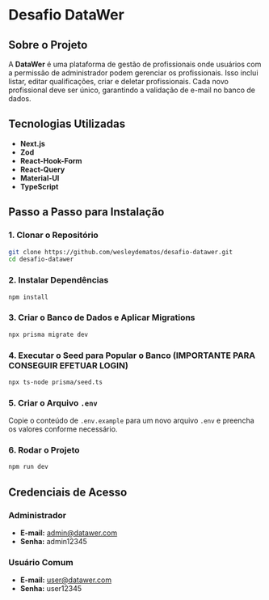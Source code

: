 # Desafio DataWer

## Sobre o Projeto

A **DataWer** é uma plataforma de gestão de profissionais onde usuários com a permissão de administrador podem gerenciar os profissionais. Isso inclui listar, editar qualificações, criar e deletar profissionais. Cada novo profissional deve ser único, garantindo a validação de e-mail no banco de dados.

## Tecnologias Utilizadas

- **Next.js**
- **Zod**
- **React-Hook-Form**
- **React-Query**
- **Material-UI**
- **TypeScript**

## Passo a Passo para Instalação

### 1. Clonar o Repositório

```sh
git clone https://github.com/wesleydematos/desafio-datawer.git
cd desafio-datawer
```

### 2. Instalar Dependências

```sh
npm install
```

### 3. Criar o Banco de Dados e Aplicar Migrations

```sh
npx prisma migrate dev
```

### 4. Executar o Seed para Popular o Banco (IMPORTANTE PARA CONSEGUIR EFETUAR LOGIN)

```sh
npx ts-node prisma/seed.ts
```

### 5. Criar o Arquivo `.env`

Copie o conteúdo de `.env.example` para um novo arquivo `.env` e preencha os valores conforme necessário.

### 6. Rodar o Projeto

```sh
npm run dev
```

## Credenciais de Acesso

### Administrador

- **E-mail:** admin@datawer.com
- **Senha:** admin12345

### Usuário Comum

- **E-mail:** user@datawer.com
- **Senha:** user12345
